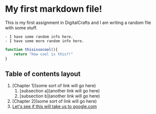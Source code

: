 # My first markdown file!
This is my first assignment in DigitalCrafts and I am writing a random file with some stuff.
```
- I have some random info here.
- I have some more random info here.
```

```javascript
function thisissocool(){
    return "how cool is this?!"
}
```
## Table of contents layout
1. [Chapter 1](some sort of link will go here)
    1. [subsection a](another link will go here)
    2. [subsection b](another link will go here)
2. [Chapter 2](some sort of link will go here)
3. [Let's see if this will take us to google.com](https://www.google.com/?client=safari)